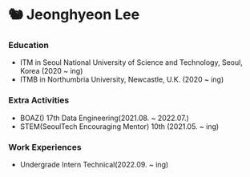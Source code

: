 # 🐿 Jeonghyeon Lee

### Education
- ITM in Seoul National University of Science and Technology, Seoul, Korea (2020 ~ ing)
- ITMB in Northumbria University, Newcastle, U.K. (2020 ~ ing)

### Extra Activities
- BOAZ() 17th Data Engineering(2021.08. ~ 2022.07.)
- STEM(SeoulTech Encouraging Mentor) 10th (2021.05. ~ ing)

### Work Experiences
- Undergrade Intern Technical(2022.09. ~ ing)
